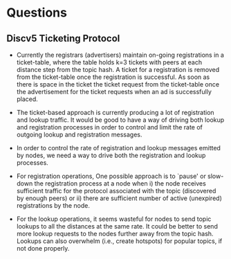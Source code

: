 # Questions

## Discv5 Ticketing Protocol

* Currently the registrars (advertisers) maintain on-going registrations in a ticket-table, where the table holds k=3 tickets with peers at each distance step from the topic hash. A ticket for a registration is removed from the ticket-table once the registration is successful. As soon as there is space in the ticket  the ticket request from the ticket-table once the advertisement for the ticket requests when an ad is successfully placed.

* The ticket-based approach is currently producing a lot of registration and lookup traffic. It would be good to have a way of driving both lookup and registration processes in order to control and limit the rate of outgoing lookup and registration messages. 

* In order to control the rate of registration and lookup messages emitted by nodes, we need a way to drive both the registration and lookup processes. 

* For registration operations, One possible approach is to `pause' or slow-down the registration process at a node when i) the node receives sufficient traffic for the protocol associated with the topic (discovered by enough peers) or ii) there are sufficient number of active (unexpired) registrations by the node. 

* For the lookup operations, it seems wasteful for nodes to send topic lookups to all the distances at the same rate. It could be better to send more lookup requests to the nodes further away from the topic hash. Lookups can also overwhelm (i.e., create hotspots) for popular topics, if not done properly.


